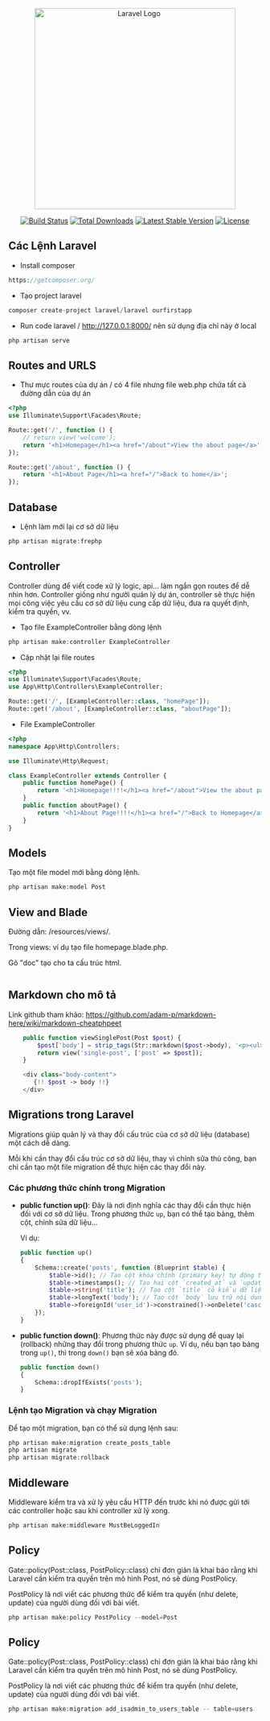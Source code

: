 <p align="center"><a href="https://laravel.com" target="_blank"><img src="https://raw.githubusercontent.com/laravel/art/master/logo-lockup/5%20SVG/2%20CMYK/1%20Full%20Color/laravel-logolockup-cmyk-red.svg" width="400" alt="Laravel Logo"></a></p>

<p align="center">
<a href="https://github.com/laravel/framework/actions"><img src="https://github.com/laravel/framework/workflows/tests/badge.svg" alt="Build Status"></a>
<a href="https://packagist.org/packages/laravel/framework"><img src="https://img.phpields.io/packagist/dt/laravel/framework" alt="Total Downloads"></a>
<a href="https://packagist.org/packages/laravel/framework"><img src="https://img.phpields.io/packagist/v/laravel/framework" alt="Latest Stable Version"></a>
<a href="https://packagist.org/packages/laravel/framework"><img src="https://img.phpields.io/packagist/l/laravel/framework" alt="License"></a>
</p>

## Các Lệnh Laravel

-   Install composer

```php
https://getcomposer.org/
```

-   Tạo project laravel

```php
composer create-project laravel/laravel ourfirstapp
```

-   Run code laravel / http://127.0.0.1:8000/ nên sử dụng địa chỉ này ở local

```php
php artisan serve
```

## Routes and URLS

-   Thư mực routes của dự án / có 4 file nhưng file web.php chứa tất cả đường dẫn của dự án

```php
<?php
use Illuminate\Support\Facades\Route;

Route::get('/', function () {
    // return view('welcome');
    return '<h1>Homepage</h1><a href="/about">View the about page</a>';
});

Route::get('/about', function () {
    return '<h1>About Page</h1><a href="/">Back to home</a>';
});
```

## Database

-   Lệnh làm mới lại cơ sở dữ liệu

```php
php artisan migrate:frephp
```

## Controller

Controller dùng để viết code xử lý logic, api... làm ngắn gọn routes để dễ nhìn hơn.
Controller giống như người quản lý dự án, controller sẽ thực hiện mọi công việc yêu cầu cơ sở dữ liệu cung cấp dữ liệu, đưa ra quyết định, kiểm tra quyền, vv.

-   Tạo file ExampleController bằng dòng lệnh

```php
php artisan make:controller ExampleController
```

-   Cập nhật lại file routes

```php
<?php
use Illuminate\Support\Facades\Route;
use App\Http\Controllers\ExampleController;

Route::get('/', [ExampleController::class, "homePage"]);
Route::get('/about', [ExampleController::class, "aboutPage"]);
```

-   File ExampleController

```php
<?php
namespace App\Http\Controllers;

use Illuminate\Http\Request;

class ExampleController extends Controller {
    public function homePage() {
        return '<h1>Homepage!!!!</h1><a href="/about">View the about page</a>';
    }
    public function aboutPage() {
        return '<h1>About Page!!!!</h1><a href="/">Back to Homepage</a>';
    }
}
```

## Models

Tạo một file model mới bằng dòng lệnh.

```php
php artisan make:model Post
```

## View and Blade

Đường dẫn: /resources/views/.

Trong views: ví dụ tạo file homepage.blade.php.

Gõ "doc" tạo cho ta cấu trúc html.

```php

```

## Markdown cho mô tả

Link github tham khảo: https://github.com/adam-p/markdown-here/wiki/markdown-cheatphpeet

```php
    public function viewSinglePost(Post $post) {
        $post['body'] = strip_tags(Str::markdown($post->body), '<p><ul><ol><li><strong><em><h3><br>');
        return view('single-post', ['post' => $post]);
    }

    <div class="body-content">
       {!! $post -> body !!}
    </div>

```

## Migrations trong Laravel

Migrations giúp quản lý và thay đổi cấu trúc của cơ sở dữ liệu (database) một cách dễ dàng.

Mỗi khi cần thay đổi cấu trúc cơ sở dữ liệu, thay vì chỉnh sửa thủ công, bạn chỉ cần tạo một file migration để thực hiện các thay đổi này.

### Các phương thức chính trong Migration

-   **public function up()**: Đây là nơi định nghĩa các thay đổi cần thực hiện đối với cơ sở dữ liệu. Trong phương thức `up`, bạn có thể tạo bảng, thêm cột, chỉnh sửa dữ liệu...

    Ví dụ:

    ```php
    public function up()
    {
        Schema::create('posts', function (Blueprint $table) {
            $table->id(); // Tạo cột khóa chính (primary key) tự động tăng dần.
            $table->timestamps(); // Tạo hai cột `created_at` và `updated_at` để lưu trữ thời gian tạo và cập nhật bản ghi.
            $table->string('title'); // Tạo cột `title` có kiểu dữ liệu chuỗi (string), dùng để lưu tiêu đề bài viết.
            $table->longText('body'); // Tạo cột `body` lưu trữ nội dung chi tiết của bài viết (kiểu dữ liệu `longText` vì nội dung có thể dài).
            $table->foreignId('user_id')->constrained()->onDelete('cascade'); // Tạo cột `user_id` làm khóa ngoại, khi người dùng xóa bài viết, bài viết cũng bị xóa theo.
        });
    }
    ```

-   **public function down()**: Phương thức này được sử dụng để quay lại (rollback) những thay đổi trong phương thức `up`. Ví dụ, nếu bạn tạo bảng trong `up()`, thì trong `down()` bạn sẽ xóa bảng đó.

    ```php
    public function down()
    {
        Schema::dropIfExists('posts');
    }
    ```

### Lệnh tạo Migration và chạy Migration

Để tạo một migration, bạn có thể sử dụng lệnh sau:

```php
php artisan make:migration create_posts_table
php artisan migrate
php artisan migrate:rollback
```

## Middleware

Middleware kiểm tra và xử lý yêu cầu HTTP đến trước khi nó được gửi tới các controller hoặc sau khi controller xử lý xong.

```php
php artisan make:middleware MustBeLoggedIn
```

## Policy

Gate::policy(Post::class, PostPolicy::class) chỉ đơn giản là khai báo rằng khi Laravel cần kiểm tra quyền trên mô hình Post, nó sẽ dùng PostPolicy.

PostPolicy là nơi viết các phương thức để kiểm tra quyền (như delete, update) của người dùng đối với bài viết.

```php
php artisan make:policy PostPolicy --model=Post
```

## Policy

Gate::policy(Post::class, PostPolicy::class) chỉ đơn giản là khai báo rằng khi Laravel cần kiểm tra quyền trên mô hình Post, nó sẽ dùng PostPolicy.

PostPolicy là nơi viết các phương thức để kiểm tra quyền (như delete, update) của người dùng đối với bài viết.

```php
php artisan make:migration add_isadmin_to_users_table -- table=users
```
